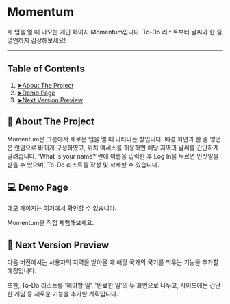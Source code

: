 Momentum
=========================================
새 탭을 열 때 나오는 개인 페이지 Momentum입니다. To-Do 리스트부터 날씨와 한 줄 명언까지 감상해보세요!

-----------------------------------------

Table of Contents
-----------------------------------------

1. [➤About The Project](#about-the-project)
2. [➤Demo Page](#demo-page)
3. [➤Next Version Preview](#next-version-preview)


📝 About The Project
-----------------------------------------
Momentum은 크롬에서 새로운 탭을 열 때 나타나는 창입니다. 배경 화면과 한 줄 명언은 랜덤으로 바뀌게 구성하였고, 위치 액세스를 허용하면 해당 지역의 날씨를 간단하게 알려줍니다. 'What is your name?'란에 이름을 입력한 후 Log In을 누르면 인삿말을 받을 수 있으며, To-Do 리스트를 작성 및 삭제할 수 있습니다.


💻 Demo Page
-----------------------------------------
데모 페이지는 [여기](https://vilin0x6.github.io/momentum)에서 확인할 수 있습니다.

Momentum을 직접 체험해보세요.


💭 Next Version Preview
-----------------------------------------
다음 버전에서는 사용자의 지역을 받아올 때 해당 국가의 국기를 띄우는 기능을 추가할 예정입니다.

또한, To-Do 리스트를 '해야할 일', '완료한 일'의 두 화면으로 나누고, 사이드에는 간단한 게임 등 새로운 기능을 추가할 계획입니다.